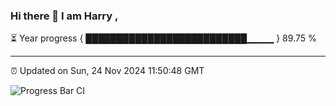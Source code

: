 ### Hi there 👋 I am Harry , 

⏳ Year progress { ██████████████████████████▁▁▁▁ } 89.75 %

---

⏰ Updated on Sun, 24 Nov 2024 11:50:48 GMT

![Progress Bar CI](https://github.com/duykhang68/duykhang68/workflows/Progress%20Bar%20CI/badge.svg)
